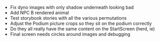 - Fix dyno images with only shadow underneath looking bad
- Add NPC B rendered animal
- Test storybook stories with all the various permutations
- Adjust the Podium picture crops so they sit on the podium correctly
- Do they all really have the same content on the StartScreen (herd, ie)
- Final screen needs circles around images and debugging
